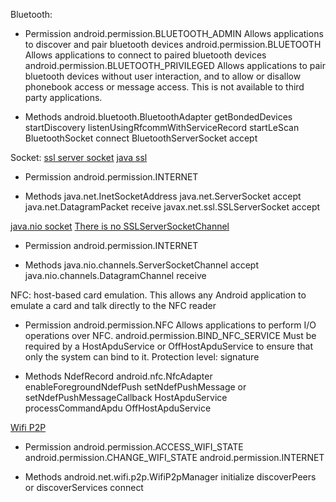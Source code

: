 Bluetooth:
- Permission
	android.permission.BLUETOOTH_ADMIN
		Allows applications to discover and pair bluetooth devices
	android.permission.BLUETOOTH
		Allows applications to connect to paired bluetooth devices
	android.permission.BLUETOOTH_PRIVILEGED
		Allows applications to pair bluetooth devices without user interaction, and to
		allow or disallow phonebook access or message access. This is not available to
		third party applications.

- Methods
	android.bluetooth.BluetoothAdapter
		getBondedDevices
		startDiscovery
		listenUsingRfcommWithServiceRecord
		startLeScan
	BluetoothSocket
		connect
	BluetoothServerSocket
		accept


Socket:
[ssl server socket](http://www.programcreek.com/java-api-examples/javax.net.ssl.SSLSocketFactory)
[java ssl](http://stilius.net/java/java_ssl.php)
- Permission
	android.permission.INTERNET

- Methods
	java.net.InetSocketAddress
		<init>
	java.net.ServerSocket
		<init>
		accept
	java.net.DatagramPacket
		<init>
		receive
	javax.net.ssl.SSLServerSocket
		<init>
		accept

[java.nio socket](http://tutorials.jenkov.com/java-nio/server-socket-channel.html)
[There is no SSLServerSocketChannel](http://docs.oracle.com/javase/6/docs/technotes/guides/security/jsse/JSSERefGuide.html#SSLENG)
- Permission
    android.permission.INTERNET

- Methods
    java.nio.channels.ServerSocketChannel
        <init>
        accept
    java.nio.channels.DatagramChannel
        <init>
        receive


NFC: host-based card emulation. This allows any Android application to emulate a card and talk directly to the NFC reader
- Permission
	android.permission.NFC
		Allows applications to perform I/O operations over NFC.
	android.permission.BIND_NFC_SERVICE
		Must be required by a HostApduService or OffHostApduService to ensure that only
		the system can bind to it.
		Protection level: signature

- Methods
	NdefRecord
		<init>
	android.nfc.NfcAdapter
		enableForegroundNdefPush
		setNdefPushMessage or setNdefPushMessageCallback
	HostApduService
		processCommandApdu
	OffHostApduService


[Wifi P2P](http://developer.android.com/intl/zh-cn/guide/topics/connectivity/wifip2p.html)
- Permission
	android.permission.ACCESS_WIFI_STATE
	android.permission.CHANGE_WIFI_STATE
	android.permission.INTERNET

- Methods
	android.net.wifi.p2p.WifiP2pManager
		initialize
		discoverPeers or discoverServices
		connect
